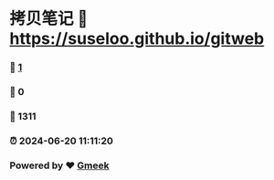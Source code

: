# 拷贝笔记 :link: https://suseloo.github.io/gitweb 
### :page_facing_up: [1](https://suseloo.github.io/gitweb/tag.html) 
### :speech_balloon: 0 
### :hibiscus: 1311 
### :alarm_clock: 2024-06-20 11:11:20 
### Powered by :heart: [Gmeek](https://github.com/Meekdai/Gmeek)
